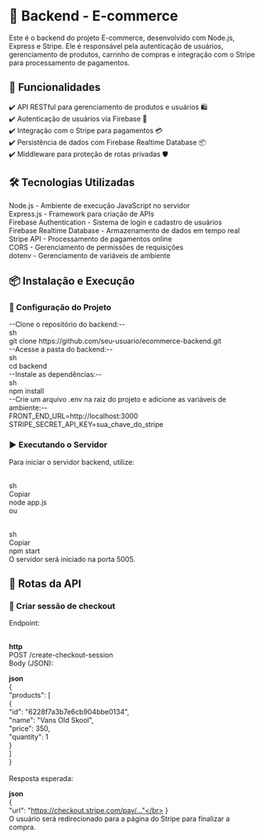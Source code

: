<h1>🛒 Backend - E-commerce</h1>

<p>Este é o backend do projeto E-commerce, desenvolvido com Node.js, Express e Stripe. Ele é responsável pela autenticação de usuários, gerenciamento de produtos, carrinho de compras e integração com o Stripe para processamento de pagamentos.</p>

<h2>🚀 Funcionalidades</h2>
✔️ API RESTful para gerenciamento de produtos e usuários 🛍️</br>
✔️ Autenticação de usuários via Firebase 🔐</br>
✔️ Integração com o Stripe para pagamentos 💳</br>
✔️ Persistência de dados com Firebase Realtime Database 📦</br>
✔️ Middleware para proteção de rotas privadas 🛡️</br>

<h2>🛠️ Tecnologias Utilizadas</h2>
Node.js - Ambiente de execução JavaScript no servidor</br>
Express.js - Framework para criação de APIs</br>
Firebase Authentication - Sistema de login e cadastro de usuários</br>
Firebase Realtime Database - Armazenamento de dados em tempo real</br>
Stripe API - Processamento de pagamentos online</br>
CORS - Gerenciamento de permissões de requisições</br>
dotenv - Gerenciamento de variáveis de ambiente</br>

<h2>📦 Instalação e Execução</h2>
<h3>🔧 Configuração do Projeto</h3>
--Clone o repositório do backend:--
</br>
sh</br>
git clone https://github.com/seu-usuario/ecommerce-backend.git</br>
--Acesse a pasta do backend:--
</br>
sh</br>
cd backend</br>
--Instale as dependências:--
</br>
sh</br>
npm install</br>
--Crie um arquivo .env na raiz do projeto e adicione as variáveis de ambiente:--
</br>
FRONT_END_URL=http://localhost:3000</br>
STRIPE_SECRET_API_KEY=sua_chave_do_stripe</br>
<h3>▶️ Executando o Servidor</h3>
Para iniciar o servidor backend, utilize:</br></br>

sh</br>
Copiar</br>
node app.js</br>
ou</br></br>

sh</br>
Copiar</br>
npm start</br>
O servidor será iniciado na porta 5005.</br>

<h2>📡 Rotas da API</h2>
<h3>🛒 Criar sessão de checkout</h3>
Endpoint:</br></br>

**http**</br>
POST /create-checkout-session</br>
Body (JSON):</br>

**json**</br>
{</br>
  "products": [</br>
    {</br>
      "id": "6228f7a3b7e6cb904bbe0134",</br>
      "name": "Vans Old Skool",</br>
      "price": 350,</br>
      "quantity": 1</br>
    }</br>
  ]</br>
}</br></br>
Resposta esperada:</br>

**json**</br>
{</br>
  "url": "https://checkout.stripe.com/pay/..."</br>
}</br>
O usuário será redirecionado para a página do Stripe para finalizar a compra.</br>
